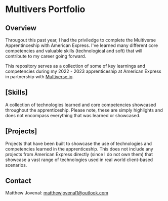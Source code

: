 # Multivers Portfolio

## Overview

Througout this past year, I had the priviledge to complete the Multiverse Apprentinceship with American Express. I've learned many different core competencies and valuable skills (technological and soft) that will contribute to my career going forward.

This repository serves as a collection of some of key learnings and competencies during my 2022 - 2023 apprenticeship at American Express in partnership with [Multiverse.io](https://www.multiverse.io/en-US).

## [Skills]
A collection of technologies learned and core competencies showcased throughout the apprenticeship. Please note, these are simply highlights and does not encompass everything that was learned or showcased.

## [Projects]
Projects that have been built to showcase the use of technologies and competencies learned in the apprenticeship. This does not include any projects from American Express directly (since I do not own them) that showcase a vast range of technologies used in real world client-based scenarios.

## Contact
Matthew Jovenal: matthewjovenal1@outlook.com
